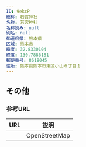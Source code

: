 ```yaml
---
ID: 9ekcP
総称: 若宮神社
名称: 若宮神社
名称読み: null
別名: null
都道府県: 熊本県
区域: 熊本市
緯度: 32.8330104
経度: 130.7886181
郵便番号: 8618045
住所: 熊本県熊本市東区小山６丁目１
---
```


## その他

### 参考URL

| URL | 説明          |
| --- | ------------- |
|     | OpenStreetMap |
